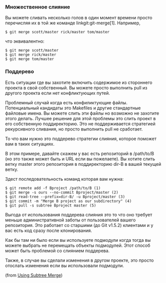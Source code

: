 ### Множественное слияние ###

Вы можете сливать несколько голов в один момент времени просто перечисляя их в той же команде linkgit:git-merge[1]. Например,

	$ git merge scott/master rick/master tom/master
	
что эквивалентно:

	$ git merge scott/master
	$ git merge rick/master
	$ git merge tom/master

### Поддерево ###

Есть ситуации где вы захотите включить содержимое из стороннего проекта в свой собственный. Вы можете просто выполнить pull из другого проекта если нет конфликтующих путей.

Проблемный случай когда есть конфиликтующие файлы. Потенциальный кандидаты это Makefiles и другие стандартные файловые имена. Вы можете слить эти файлы но возможно не захотите этого делать. Лучшее решение для этой проблемы это слить проект в его собственную поддиректорию. Это не поддерживается стратегией рекурсивного сливания, но просто выполнить pull не сработает.

То что вам нужно это поддерево стратегии слияния, которое поможет вам в таких ситуациях.

В этом примере, давайте скажем у вас есть репозиторий в /path/to/B (но это также может быть и URL если вы пожелаете). Вы хотите слить ветку master этого репозитория в поддиректорию dir-B в вашей текущей ветку.

Здест последовательность команд которая вам нужна:

	$ git remote add -f Bproject /path/to/B (1)
	$ git merge -s ours --no-commit Bproject/master (2)
	$ git read-tree --prefix=dir-B/ -u Bproject/master (3)
	$ git commit -m "Merge B project as our subdirectory" (4)
	$ git pull -s subtree Bproject master (5)
	

Выгода от использования поддерева слияния это то что оно требует меньше административной заботы от пользователей вашего репозитория. Это работает со старшими (до Git v1.5.2) клиентами и у вас есть код сразу после клонирования.

Как бы там ни было если вы используете подмодули когда тогда вы можете выбрать не перемещать объекты подмодулей. Этот способ может быть проблемой со слиянием поддерева.

Также, в случае вы сделали изменения в другом проекте, это просто отослать изменения если вы использовали подмодули.

(from [Using Subtree Merge](http://www.kernel.org/pub/software/scm/git/docs/howto/using-merge-subtree.html))



